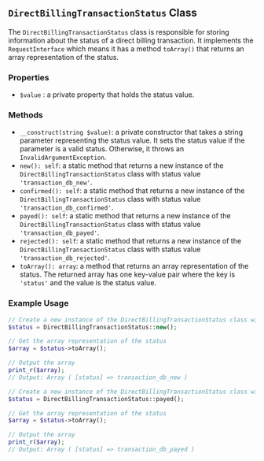 ## `DirectBillingTransactionStatus` Class

The `DirectBillingTransactionStatus` class is responsible for storing information about the status of a direct billing transaction. It implements the `RequestInterface` which means it has a method `toArray()` that returns an array representation of the status.

### Properties

- `$value` : a private property that holds the status value.

### Methods

- `__construct(string $value)`: a private constructor that takes a string parameter representing the status value. It sets the status value if the parameter is a valid status. Otherwise, it throws an `InvalidArgumentException`.
- `new(): self`: a static method that returns a new instance of the `DirectBillingTransactionStatus` class with status value `'transaction_db_new'`.
- `confirmed(): self`: a static method that returns a new instance of the `DirectBillingTransactionStatus` class with status value `'transaction_db_confirmed'`.
- `payed(): self`: a static method that returns a new instance of the `DirectBillingTransactionStatus` class with status value `'transaction_db_payed'`.
- `rejected(): self`: a static method that returns a new instance of the `DirectBillingTransactionStatus` class with status value `'transaction_db_rejected'`.
- `toArray(): array`: a method that returns an array representation of the status. The returned array has one key-value pair where the key is `'status'` and the value is the status value.

### Example Usage

```php
// Create a new instance of the DirectBillingTransactionStatus class with status value 'transaction_db_new'
$status = DirectBillingTransactionStatus::new();

// Get the array representation of the status
$array = $status->toArray();

// Output the array
print_r($array);
// Output: Array ( [status] => transaction_db_new )

// Create a new instance of the DirectBillingTransactionStatus class with status value 'transaction_db_payed'
$status = DirectBillingTransactionStatus::payed();

// Get the array representation of the status
$array = $status->toArray();

// Output the array
print_r($array);
// Output: Array ( [status] => transaction_db_payed )
```